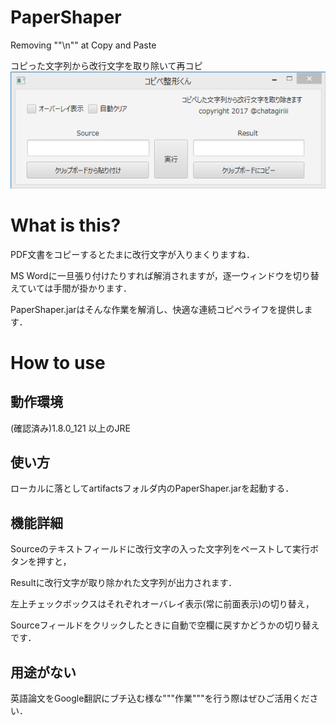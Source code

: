 # PaperShaper
Removing ""\n"" at Copy and Paste

コピった文字列から改行文字を取り除いて再コピ
![demo](https://raw.githubusercontent.com/chatagiri/PaperShaper/master/src/preview.png)
# What is this?
PDF文書をコピーするとたまに改行文字が入りまくりますね．

MS Wordに一旦張り付けたりすれば解消されますが，逐一ウィンドウを切り替えていては手間が掛かります．

PaperShaper.jarはそんな作業を解消し、快適な連続コピペライフを提供します．

# How to use
## 動作環境
(確認済み)1.8.0_121 以上のJRE　　

## 使い方
ローカルに落としてartifactsフォルダ内のPaperShaper.jarを起動する．

## 機能詳細
Sourceのテキストフィールドに改行文字の入った文字列をペーストして実行ボタンを押すと，

Resultに改行文字が取り除かれた文字列が出力されます．

左上チェックボックスはそれぞれオーバレイ表示(常に前面表示)の切り替え，

Sourceフィールドをクリックしたときに自動で空欄に戻すかどうかの切り替えです．

## 用途がない
英語論文をGoogle翻訳にブチ込む様な"""作業"""を行う際はぜひご活用ください．

